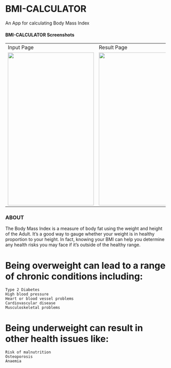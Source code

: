 # BMI-CALCULATOR
An App for calculating Body Mass Index

 #### BMI-CALCULATOR Screenshots

<table>
  <tr>
    <td>Input Page</td>
     <td>Result Page</td>
     <td>Drawer/SideBar</td>
    <td>Tabulated Result Page</td>
  </tr>
  <tr>
    <td><img src="[https://github.com/jonyoung123/Clima/blob/main/loadingpage.png](https://github.com/jonyoung123/BMI-CALCULATOR/blob/main/inputPage.png)" width=270 height=480></td>
    <td><img src="[https://github.com/jonyoung123/Clima/blob/main/cityscreen.png](https://github.com/jonyoung123/BMI-CALCULATOR/blob/main/resultPage.png)" width=270 height=480></td>
    <td><img src="[https://github.com/jonyoung123/Clima/blob/main/Screenshot_1654213491.png](https://github.com/jonyoung123/BMI-CALCULATOR/blob/main/Drawer.png)" width=270 height=480></td>
    <td><img src="[https://github.com/jonyoung123/Clima/blob/main/Screenshot_1654213491.png](https://github.com/jonyoung123/BMI-CALCULATOR/blob/main/Drawer.png)](https://github.com/jonyoung123/BMI-CALCULATOR/blob/main/tabulatedResult.png)" width=270 height=480></td>
  </tr>
 </table>


### ABOUT
The Body Mass Index is a measure of body fat using the weight and height of the Adult. It’s a good way to gauge whether your weight is in healthy proportion to your height. In fact, knowing your BMI can help you determine any health risks you may face if it’s outside of the healthy range.

# Being overweight can lead to a range of chronic conditions including:
    Type 2 Diabetes
    High blood pressure
    Heart or blood vessel problems
    Cardiovascular disease
    Musculoskeletal problems

# Being underweight can result in other health issues like:
    Risk of malnutrition
    Osteoporosis
    Anaemia
